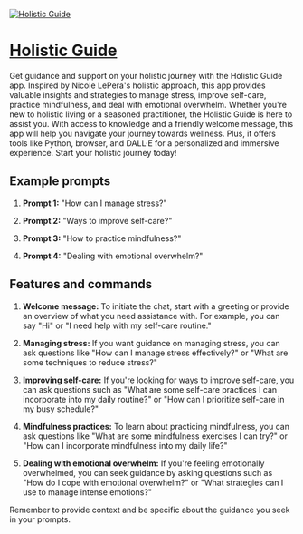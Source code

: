 [![Holistic Guide](https://files.oaiusercontent.com/file-PS1HzqXQszAWGM3SNyr527ii?se=2123-10-17T07%3A05%3A11Z&sp=r&sv=2021-08-06&sr=b&rscc=max-age%3D31536000%2C%20immutable&rscd=attachment%3B%20filename%3Da4843df2-e0ef-4527-918e-63a21af44e6a.png&sig=d6q38hk3BTAdCFrnM3C2/I0VEu//shFDAc8318cM2So%3D)](https://chat.openai.com/g/g-8P5zBkDcC-holistic-guide)

# [Holistic Guide](https://chat.openai.com/g/g-8P5zBkDcC-holistic-guide)

Get guidance and support on your holistic journey with the Holistic Guide app. Inspired by Nicole LePera's holistic approach, this app provides valuable insights and strategies to manage stress, improve self-care, practice mindfulness, and deal with emotional overwhelm. Whether you're new to holistic living or a seasoned practitioner, the Holistic Guide is here to assist you. With access to knowledge and a friendly welcome message, this app will help you navigate your journey towards wellness. Plus, it offers tools like Python, browser, and DALL·E for a personalized and immersive experience. Start your holistic journey today!

## Example prompts

1. **Prompt 1:** "How can I manage stress?"

2. **Prompt 2:** "Ways to improve self-care?"

3. **Prompt 3:** "How to practice mindfulness?"

4. **Prompt 4:** "Dealing with emotional overwhelm?"

## Features and commands

1. **Welcome message:** To initiate the chat, start with a greeting or provide an overview of what you need assistance with. For example, you can say "Hi" or "I need help with my self-care routine."

2. **Managing stress:** If you want guidance on managing stress, you can ask questions like "How can I manage stress effectively?" or "What are some techniques to reduce stress?"

3. **Improving self-care:** If you're looking for ways to improve self-care, you can ask questions such as "What are some self-care practices I can incorporate into my daily routine?" or "How can I prioritize self-care in my busy schedule?"

4. **Mindfulness practices:** To learn about practicing mindfulness, you can ask questions like "What are some mindfulness exercises I can try?" or "How can I incorporate mindfulness into my daily life?"

5. **Dealing with emotional overwhelm:** If you're feeling emotionally overwhelmed, you can seek guidance by asking questions such as "How do I cope with emotional overwhelm?" or "What strategies can I use to manage intense emotions?"

Remember to provide context and be specific about the guidance you seek in your prompts.